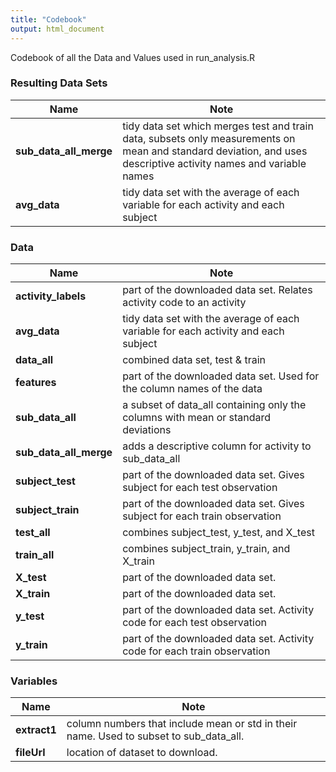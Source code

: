 ```yaml
---
title: "Codebook"
output: html_document
---
```


Codebook of all the Data and Values used in run_analysis.R

### Resulting Data Sets
Name                    | Note
--------------------    | -------------------
**sub_data_all_merge**  | tidy data set which merges test and train data, subsets only measurements on mean and standard deviation, and uses descriptive activity names and variable names   
**avg_data**            | tidy data set with the average of each variable for each activity and each subject   

### Data
Name                    | Note
--------------------    | -------------------
**activity_labels**     | part of the downloaded data set. Relates activity code to an activity  
**avg_data**            | tidy data set with the average of each variable for each activity and each subject   
**data_all**            | combined data set, test & train   
**features**            | part of the downloaded data set. Used for the column names of the data   
**sub_data_all**        | a subset of data_all containing only the columns with mean or standard deviations   
**sub_data_all_merge**  | adds a descriptive column for activity to sub_data_all   
**subject_test**        | part of the downloaded data set. Gives subject for each test observation  
**subject_train**       | part of the downloaded data set. Gives subject for each train observation  
**test_all**            | combines subject_test, y_test, and X_test  
**train_all**           | combines subject_train, y_train, and X_train  
**X_test**              | part of the downloaded data set.   
**X_train**             | part of the downloaded data set.   
**y_test**              | part of the downloaded data set. Activity code for each test observation  
**y_train** | part of the downloaded data set. Activity code for each train observation  

### Variables
Name | Note
---- | ----
**extract1** | column numbers that include mean or std in their name. Used to subset to sub_data_all.  
**fileUrl** | location of dataset to download.  

